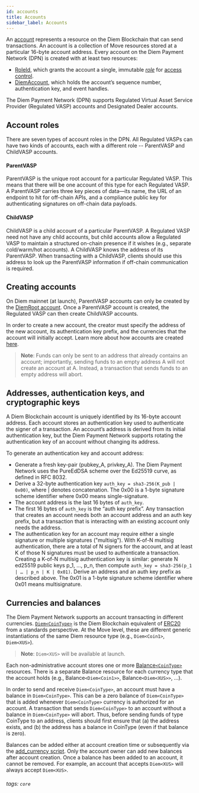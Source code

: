 ```yaml
---
id: accounts
title: Accounts
sidebar_label: Accounts
---
```





An [account](/reference/glossary.md#accounts) represents a resource on the Diem Blockchain that can send transactions. An account is a collection of Move resources stored at a particular 16-byte account address. Every account on the Diem Payment Network (DPN) is created with at least two resources:

* [RoleId](https://github.com/diem/diem/blob/master/language/stdlib/modules/doc/Roles.md#resource-roleid), which grants the account a single, immutable [*role*](#account-roles) for [access control](https://github.com/diem/lip/blob/master/lips/lip-2.md).
* [DiemAccount](https://github.com/diem/diem/blob/master/language/stdlib/modules/doc/DiemAccount.md#resource-diemaccount), which holds the account’s sequence number, authentication key, and event handles.

The Diem Payment Network (DPN) supports Regulated Virtual Asset Service Provider (Regulated VASP) accounts and Designated Dealer accounts.

## Account roles

There are seven types of account roles in the DPN. All Regulated VASPs can have two kinds of accounts, each with a different role -- ParentVASP and ChildVASP accounts.

#### ParentVASP
ParentVASP is the unique root account for a particular Regulated VASP. This means that there will be one account of this type for each Regulated VASP. A ParentVASP carries three key pieces of data—its name, the URL of an endpoint to hit for off-chain APIs, and a compliance public key for authenticating signatures on off-chain data payloads.

#### ChildVASP
ChildVASP is a child account of a particular ParentVASP. A Regulated VASP need not have any child accounts, but child accounts allow a Regulated VASP to maintain a structured on-chain presence if it wishes (e.g., separate cold/warm/hot accounts). A ChildVASP knows the address of its ParentVASP. When transacting with a ChildVASP, clients should use this address to look up the ParentVASP information if off-chain communication is required.


## Creating accounts

On Diem mainnet (at launch), ParentVASP accounts can only be created by the [DiemRoot account](https://github.com/diem/diem/blob/master/language/stdlib/modules/doc/DiemAccount.md#resource-diemaccount). Once a ParentVASP account is created, the Regulated VASP can then create ChildVASP accounts.

In order to create a new account, the creator must specify the address of the new account, its authentication key prefix, and the currencies that the account will initially accept. Learn more about how accounts are created [here](transaction-types.md#account-creation-and-minting).

>
>**Note**: Funds can only be sent to an address that already contains an account; importantly, sending funds to an empty address A will not create an account at A. Instead, a transaction that sends funds to an empty address will abort.
>


## Addresses, authentication keys, and cryptographic keys
A Diem Blockchain account is uniquely identified by its 16-byte account address. Each account stores an authentication key used to authenticate the signer of a transaction. An account’s address is derived from its initial authentication key, but the Diem Payment Network supports rotating the authentication key of an account without changing its address.


To generate an authentication key and account address:

* Generate a fresh key-pair (pubkey_A, privkey_A). The Diem Payment Network uses the PureEdDSA scheme over the Ed25519 curve, as defined in RFC 8032.
* Derive a 32-byte authentication key `auth_key = sha3-256(K_pub | 0x00)`, where | denotes concatenation. The 0x00 is a 1-byte signature scheme identifier where 0x00 means single-signature.
* The account address is the last 16 bytes of `auth_key`.
* The first 16 bytes of `auth_key` is the “auth key prefix”. Any transaction that creates an account needs both an account address and an auth key prefix, but a transaction that is interacting with an existing account only needs the address.
* The authentication key for an account may require either a single signature or multiple signatures ("multisig"). With K-of-N multisig authentication, there are a total of N signers for the account, and at least K of those N signatures must be used to authenticate a transaction. Creating a K-of-N multisig authentication key is similar: generate N ed25519 public keys p_1, …, p_n, then compute `auth_key = sha3-256(p_1 | … | p_n | K | 0x01)`. Derive an address and an auth key prefix as described above. The 0x01 is a 1-byte signature scheme identifier where 0x01 means multisignature.


## Currencies and balances

The Diem Payment Network supports an account transacting in different currencies.  [`Diem<CoinType>`](https://github.com/diem/diem/blob/master/language/stdlib/modules/doc/Diem.md#resource-diem) is the Diem Blockchain equivalent of [ERC20](https://eips.ethereum.org/EIPS/eip-20) from a standards perspective. At the Move level, these are different generic instantiations of the same Diem resource type (e.g., `Diem<Coin1>`, `Diem<XUS>`).

>
>**Note**: `Diem<XUS>` will be available at launch.
>

Each non-administrative account stores one or more [Balance`<CoinType>`](https://github.com/diem/diem/blob/master/language/stdlib/modules/doc/DiemAccount.md#resource-balance) resources. There is a separate Balance resource for each currency type that the account holds (e.g., Balance`<Diem<Coin1>>`, Balance`<Diem<XUS>>`, …).

In order to send and receive `Diem<CoinType>`, an account must have a balance in `Diem<CoinType>`. This can be a zero balance of `Diem<CoinType>` that is added whenever `Diem<CoinType>` currency is authorized for an account. A transaction that sends `Diem<CoinType>` to an account without a balance in `Diem<CoinType>` will abort. Thus, before sending funds of type CoinType to an address, clients should first ensure that (a) the address exists, and (b) the address has a balance in CoinType (even if that balance is zero).

Balances can be added either at account creation time or subsequently via the [add_currency script](transaction-types.md#adding-a-currency-to-an-account). Only the account owner can add new balances after account creation. Once a balance has been added to an account, it cannot be removed. For example, an account that accepts `Diem<XUS>` will always accept `Diem<XUS>`.


###### tags: `core`
